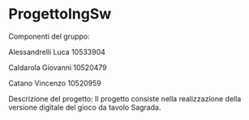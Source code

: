 # ProgettoIngSw
Componenti del gruppo:

Alessandrelli Luca 10533904

Caldarola Giovanni 10520479

Catano Vincenzo 10520959


Descrizione del progetto: Il progetto consiste nella realizzazione della versione digitale del gioco da tavolo Sagrada.
